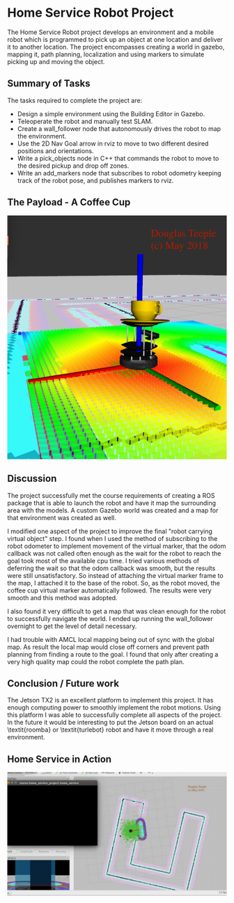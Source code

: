 # Home Service Robot Project

The Home Service Robot project develops an environment and a mobile robot which is programmed to pick up an object at one location and deliver it to another location. The project encompasses creating a world in gazebo, mapping it, path planning, localization and using markers to simulate picking up and moving the object.

## Summary of Tasks

The tasks required to complete the project are:

* Design a simple environment using the Building Editor in Gazebo.
* Teleoperate the robot and manually test SLAM.
* Create a wall_follower node that autonomously drives the robot to map the environment.
* Use the 2D Nav Goal arrow in rviz to move to two different desired positions and orientations.
* Write a pick_objects node in C++ that commands the robot to move to the desired pickup and drop off zones.
* Write an add_markers node that subscribes to robot odometry keeping track of the robot pose, and publishes markers to rviz.

## The Payload - A Coffee Cup

![alt text](images/rviz_coffee_cup_view.png "Coffee Delivered!")

## Discussion

The project successfully met the course requirements of creating a ROS package that is able to launch the robot and have it map the surrounding area with the models. A custom Gazebo world was created and a map for that environment was created as well. 

I modified one aspect of the project to improve the final "robot carrying virtual object" step. I found when I used the method of subscribing to the robot odometer to implement movement of the virtual marker, that the odom callback was not called often enough as the wait for the robot to reach the goal took most of the available cpu time. I tried various methods of deferring the wait so that the odom callback was smooth, but the results were still unsatisfactory. So instead of attaching the virtual marker frame to the map, I attached it to the base of the robot. So, as the robot moved, the coffee cup virtual marker automatically followed. The results were very smooth and this method was adopted.

I also found it very difficult to get a map that was clean enough for the robot to successfully navigate the world. I ended up running the wall_follower overnight to get the level of detail necessary.

I had trouble with AMCL local mapping being out of sync with the global map. As result the local map would close off corners and prevent path planning from finding a route to the goal. I found that only after creating a very high quality map could the robot complete the path plan.

## Conclusion / Future work

The Jetson TX2 is an excellent platform to implement this project. It has enough computing power to smoothly implement the robot motions. Using this platform I was able to successfully complete all aspects of the project. In the future it would be interesting to put the Jetson board on an actual \textit{roomba} or \textit{turlebot} robot and have it move through a real environment.

## Home Service in Action

![alt text](images/HomeServiceLoop.gif "Home Service in Action")
